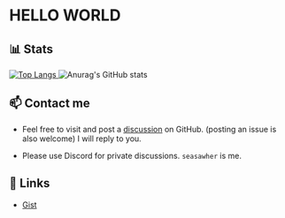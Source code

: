 # HELLO WORLD

## 📊 Stats

[![Top Langs](https://github-readme-stats.vercel.app/api/top-langs/?username=Seasawher&layout=compact&theme=transparent)
](https://github.com/anuraghazra/github-readme-stats) ![Anurag's GitHub stats](https://github-readme-stats.vercel.app/api?username=Seasawher&show_icons=true&theme=transparent)

## 📫 Contact me

* Feel free to visit and post a [discussion](https://github.com/Seasawher/Seasawher/discussions) on GitHub. (posting an issue is also welcome) I will reply to you.

* Please use Discord for private discussions. `seasawher` is me.

## 🔗 Links

* [Gist](https://gist.github.com/Seasawher)
